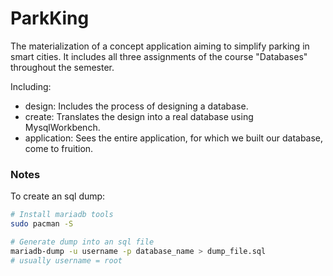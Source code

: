 # ParkKing
The materialization of a concept application aiming to simplify parking in smart cities. It includes all three assignments of the course "Databases" throughout the semester.

Including:
- design: Includes the process of designing a database. 
- create: Translates the design into a real database using MysqlWorkbench.
- application: Sees the entire application, for which we built our database, come to fruition.

### Notes
To create an sql dump:
```bash
# Install mariadb tools
sudo pacman -S 

# Generate dump into an sql file
mariadb-dump -u username -p database_name > dump_file.sql
# usually username = root

```